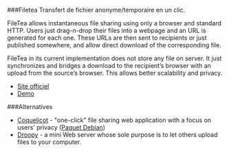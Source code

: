 ###Filetea
Transfert de fichier anonyme/temporaire en un clic.

FileTea allows instantaneous file sharing using only a browser and standard HTTP. Users just drag-n-drop their files into a webpage and an URL is generated for each one. These URLs are then sent to recipients or just published somewhere, and allow direct download of the corresponding file.

FileTea in its current implementation does not store any file on server. It just synchronizes and bridges a download to the recipient’s browser with an upload from the source’s browser. This allows better scalability and privacy.

 * [Site officiel](https://github.com/elima/FileTea)
 * [Demo](https://filetea.me)

###Alternatives
 * [Coquelicot](https://coquelicot.potager.org/) - "one-click" file sharing web application with a focus on users' privacy ([Paquet Debian](http://packages.debian.org/sid/main/coquelicot))
 * [Droopy](http://stackp.online.fr/?p=28) - a mini Web server whose sole purpose is to let others upload files to your computer.
